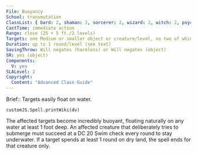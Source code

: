 ```yaml
---
File: Buoyancy
School: transmutation
ClassList: { bard: 2, shaman: 2, sorcerer: 2, wizard: 2, witch: 2, psychic: 2 }
CastTime: immediate action
Range: close (25 + 5 ft./2 levels)
Targets: one Medium or smaller object or creature/level, no two of which can be more than 20 ft. apart
Duration: up to 1 round/level (see text)
SavingThrow: Will negates (harmless) or Will negates (object)
SR: yes (object)
Components:
  V: yes
SLALevel: 2
Copyright:
  Content: "Advanced Class Guide"
---
```

Brief:: Targets easily float on water.

```dataviewjs
customJS.Spell.printWiki(dv)
```

The affected targets become incredibly buoyant, floating naturally on any water at least 1 foot deep.  An affected creature that deliberately tries to submerge must succeed at a DC 20 Swim check every round to stay underwater. If a target spends at least 1 round on dry land, the spell ends for that creature only.
